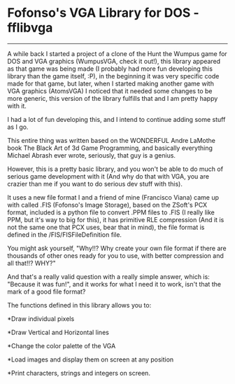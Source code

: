 # Fofonso's VGA Library for DOS - fflibvga
------------------------------------------------------------------

A while back I started a project of a clone of the Hunt the Wumpus game for DOS and VGA graphics (WumpusVGA, check it out!), this library appeared as that game was being made (I probably had more fun developing this library than the game itself, :P), in the beginning it was very specific code made for that game, but later, when I started making another game with VGA graphics (AtomsVGA) I noticed that it needed some changes to be more generic, this version of the library fulfills that and I am pretty happy with it.

I had a lot of fun developing this, and I intend to continue adding some stuff as I go.

This entire thing was written based on the WONDERFUL Andre LaMothe book The Black Art of 3d Game Programming, and basically everything Michael Abrash ever wrote, seriously, that guy is a genius.

However, this is a pretty basic library, and you won't be able to do much of serious game development with it (And why do that with VGA, you are crazier than me if you want to do serious dev stuff with this).

It uses a new file format I and a friend of mine (Francisco Viana) came up with called .FIS (Fofonso's Image Storage), based on the ZSoft's PCX format, included is a python file to convert .PPM files to .FIS (I really like PPM, but it's way to big for this), it has primitive RLE compression (And it is not the same one that PCX uses, bear that in mind), the file format is defined in the /FIS/FISFileDefinition file.

You might ask yourself, "Why!!? Why create your own file format if there are thousands of other ones ready for you to use, with better compression and all that!!? WHY?"

And that's a really valid question with a really simple answer, which is: "Because it was fun!", and it works for what I need it to work, isn't that the mark of a good file format?

The functions defined in this library allows you to:

*Draw individual pixels

*Draw Vertical and Horizontal lines

*Change the color palette of the VGA

*Load images and display them on screen at any position

*Print characters, strings and integers on screen.
